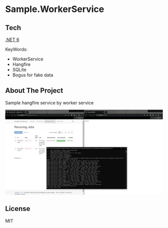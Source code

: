 # Sample.WorkerService

## Tech
[.NET 6](https://dotnet.microsoft.com/download/dotnet/6.0)

KeyWords: 
  * WorkerService
  * Hangfire
  * SQLite
  * Bogus for fake data


## About The Project
Sample hangfire service by worker service

![Hangfire dashboard and console log](/hangfire.png?raw=true "hangfire dashboard")

## License

MIT